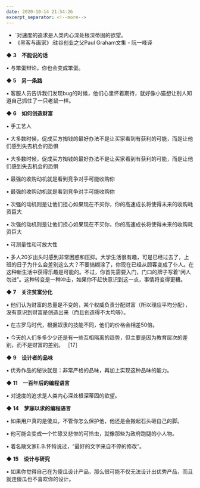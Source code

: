 ```yaml
---
date: 2020-10-14 21:54:26
excerpt_separator: <!--more-->
---
```

- `对速度的追求是人类内心深处根深蒂固的欲望。
- 《黑客与画家》:硅谷创业之父Paul Graham文集 - 阮一峰译
<!--more-->



**◆ 3　不能说的话**

▪ 与笨蛋辩论，你也会变成笨蛋。

**◆ 5　另一条路**

▪ 客服人员告诉我们发现bug的时候，他们心里怀着期待，就好像小猫想让别人知道自己抓住了一只老鼠一样。

**◆ 6　如何创造财富**

▪ 手工艺人

▪ 大多数时候，促成买方掏钱的最好办法不是让买家看到有获利的可能，而是让他们感到失去机会的恐惧

▪ 大多数时候，促成买方掏钱的最好办法不是让买家看到有获利的可能，而是让他们感到失去机会的恐惧

▪ 最强的收购动机就是看到竞争对手可能收购你

▪ 最强的收购动机就是看到竞争对手可能收购你

▪ 次强的动机则是让他们担心如果现在不买你，你的高速成长将使得未来的收购耗资巨大

▪ 次强的动机则是让他们担心如果现在不买你，你的高速成长将使得未来的收购耗资巨大

▪ 可测量性和可放大性

▪ 多人20岁出头时感到非常困惑和压抑。大学生活很有趣，可是已经过去了，上班的日子为什么会差别这么大？不要搞糊涂了，你现在已经从顾客变成了仆人。在这种新生活中获得乐趣是可能的。不过，你首先需要入门，门口的牌子写着“闲人勿进”。这种转变是一种冲击，如果你不赶快意识到这一点，事情将变得更糟。

**◆ 7　关注贫富分化**

▪ 他们认为财富的总量是不变的，某个权威负责分配财富（所以理应平均分配），没有意识到财富是创造出来（而且创造得不太均等）。

▪ 在古罗马时代，根据奴隶的技能不同，他们的价格会相差50倍。 

▪ 今天的人们多多少少还是有一些互相隔离的趋势，但主要是因为教育层次的差别，而不是财富的差别。 ［17］ 

**◆ 9　设计者的品味**

▪ 优秀作品的秘诀就是：非常严格的品味，再加上实现这种品味的能力。

**◆ 11　一百年后的编程语言**

▪ 对速度的追求是人类内心深处根深蒂固的欲望。

**◆ 14　梦寐以求的编程语言**

▪ 如果用户真的是傻瓜，不管你怎么保护他，他还是会搬起石头砸自己的脚。

▪ 他可能会变成一个忙碌又悲惨的可怜虫，就像那些为政府跑腿的小人物。

▪ 着名散文家E.B.怀特说过，“最好的文字来自不停的修改”。

**◆ 15　设计与研究**

▪ 如果你觉得自己在为傻瓜设计产品，那么很可能不仅无法设计出优秀产品，而且就连傻瓜也不喜欢你的设计。
